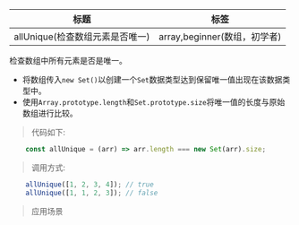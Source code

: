 |  标题   | 标签  |
|  ----  | ----  |
| allUnique(检查数组元素是否唯一) | array,beginner(数组，初学者) |

检查数组中所有元素是否是唯一。

* 将数组传入`new Set()`以创建一个`Set`数据类型达到保留唯一值出现在该数据类型中。
* 使用`Array.prototype.length`和`Set.prototype.size`将唯一值的长度与原始数组进行比较。

> 代码如下:

```js
    const allUnique = (arr) => arr.length === new Set(arr).size;
```

> 调用方式:

```js
    allUnique([1, 2, 3, 4]); // true
    allUnique([1, 1, 2, 3]); // false
```

> 应用场景